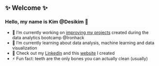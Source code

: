 <h2> ✨ Welcome ✨
 </h2>
<h3> Hello, my name is Kim @Desikim 👋 
</h3> 

- 🔭 I’m currently working on [improving my projects](https://github.com/users/Desikim/projects/1) created during the data analytics bootcamp @Ironhack
- 🌱 I’m currently learning about data analysis, machine learning and data visualization 
- 💬 Check out my [LinkedIn](https://www.linkedin.com/in/kim-buchner/) and this [website](https://creacolor.de/) I created
- ⚡ Fun fact: teeth are the only bones you can actually clean (usually)

